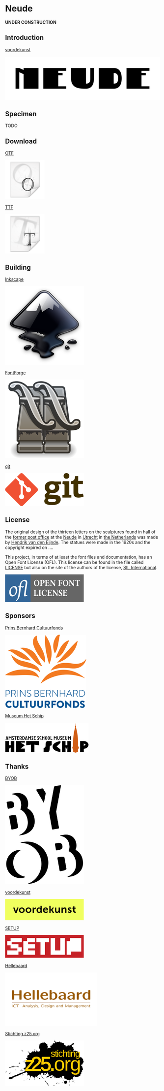 Neude
=====


**UNDER CONSTRUCTION**


Introduction
------------

[voordekunst](https://voordekunst.nl/projecten/4858-digitalisering-en-ontwerp-font-neude-1)



![sample Neude](images/sample-neude.png?raw=true)

Specimen
--------

TODO


Download
--------

[OTF](neude.otf)

[![OTF](images/application-x-font-otf.png?raw=true)](neude.otf)

[TTF](neude.ttf)

[![TTF](images/application-x-font-ttf.png?raw=true)](neude.ttf)


Building
-------

[Inkscape](http://inkscape.org)

[![logo Inkscape](images/logo-inkscape.png?raw=true)](http://inkscape.org)

[FontForge](http://fontforge.github.io)

[![logo FontForge](images/logo-fontforge.png?raw=true)](http://fontforge.github.io)

[git](http://git-scm.com)

[![logo git](images/logo-git.png?raw=true)](http://git-scm.com)


License
-------

The original design of the thirteen letters on the sculptures found in hall of the [former post office]() at the [Neude]() in [Utrecht]() in [the Netherlands]() was made by [Hendrik van den Eijnde](). The statues were made in the 1920s and the copyright expired on ....

This project, in terms of at least the font files and documentation, has an Open Font License (OFL). This license can be found in the file called [LICENSE](LICENSE) but also on the site of the authors of the license, [SIL International](http://scripts.sil.org/cms/scripts/page.php?site_id=nrsi&item_id=OFL-FAQ_web).

[![logo OFL](images/logo-ofl.png?raw=true)](http://scripts.sil.org/cms/scripts/page.php?site_id=nrsi&item_id=OFL-FAQ_web)


Sponsors
--------

[Prins Bernhard Cultuurfonds](http://cultuurfonds.nl)

[![logo Prins Bernhard Cultuurfonds](images/logo-cultuurfonds.png?raw=true)](http://cultuurfonds.nl)

[Museum Het Schip](http://hetschip.nl)

[![logo Het Schip](images/logo-hetschip.png?raw=true)](http://hetschip.nl)


Thanks
------

[BYOB](http://byob.nl)

[![logo BYOB](images/logo-byob.png?raw=true)](http://byob.nl)

[voordekunst](http://voordekunst.nl)

[![logo voordekunst](images/logo-voordekunst.png?raw=true)](http://voordekunst.nl)

[SETUP](http://setup.nl)

[![logo SETUP](images/logo-setup.png?raw=true)](http://setup.nl)

[Hellebaard](http://hellebaard.nl)

[![logo Hellebaard](images/logo-hellebaard.png?raw=true)](http://hellebaard.nl)

[Stichting z25.org](http://z25.org)

[![logo ](images/logo-z25.png?raw=true)](http://z25.org)
